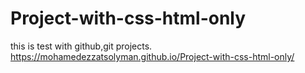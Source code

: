 # Project-with-css-html-only
this is test with github,git  projects.
https://mohamedezzatsolyman.github.io/Project-with-css-html-only/
